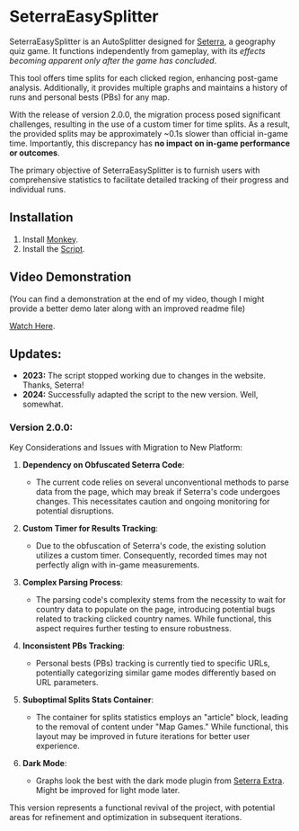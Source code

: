 # SeterraEasySplitter

SeterraEasySplitter is an AutoSplitter designed for [Seterra](https://www.geoguessr.com/quiz/seterra), a geography quiz game. It functions independently from gameplay, with its *effects becoming apparent only after the game has concluded*.

This tool offers time splits for each clicked region, enhancing post-game analysis. Additionally, it provides multiple graphs and maintains a history of runs and personal bests (PBs) for any map.

With the release of version 2.0.0, the migration process posed significant challenges, resulting in the use of a custom timer for time splits. As a result, the provided splits may be approximately ~0.1s slower than official in-game time. Importantly, this discrepancy has **no impact on in-game performance or outcomes**.

The primary objective of SeterraEasySplitter is to furnish users with comprehensive statistics to facilitate detailed tracking of their progress and individual runs.

## Installation
1. Install [Monkey](https://www.tampermonkey.net/index.php?ext=dhdg&browser=chrome).
2. Install the [Script](https://github.com/dphdmn/SeterraEasySplitter/raw/main/ses.user.js).

## Video Demonstration
(You can find a demonstration at the end of my video, though I might provide a better demo later along with an improved readme file) 

[Watch Here](https://youtu.be/l_yZfMBdvuk?t=73).

## Updates:
- **2023:** The script stopped working due to changes in the website. Thanks, Seterra!
- **2024:** Successfully adapted the script to the new version. Well, somewhat.

### Version 2.0.0:
Key Considerations and Issues with Migration to New Platform:

1. **Dependency on Obfuscated Seterra Code**:
   - The current code relies on several unconventional methods to parse data from the page, which may break if Seterra's code undergoes changes. This necessitates caution and ongoing monitoring for potential disruptions.

2. **Custom Timer for Results Tracking**:
   - Due to the obfuscation of Seterra's code, the existing solution utilizes a custom timer. Consequently, recorded times may not perfectly align with in-game measurements.

3. **Complex Parsing Process**:
   - The parsing code's complexity stems from the necessity to wait for country data to populate on the page, introducing potential bugs related to tracking clicked country names. While functional, this aspect requires further testing to ensure robustness.

4. **Inconsistent PBs Tracking**:
   - Personal bests (PBs) tracking is currently tied to specific URLs, potentially categorizing similar game modes differently based on URL parameters.

5. **Suboptimal Splits Stats Container**:
   - The container for splits statistics employs an "article" block, leading to the removal of content under "Map Games." While functional, this layout may be improved in future iterations for better user experience.

6. **Dark Mode**:
   - Graphs look the best with the dark mode plugin from [Seterra Extra](https://github.com/Sinskiy/seterraextra). Might be improved for light mode later.

This version represents a functional revival of the project, with potential areas for refinement and optimization in subsequent iterations.
